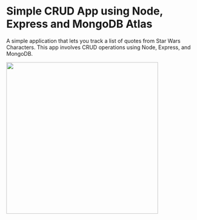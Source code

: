 # Simple CRUD App using Node, Express and MongoDB Atlas


A simple application that lets you track a list of quotes from Star Wars Characters. This app involves CRUD operations using  Node, Express, and MongoDB.

<img src="https://user-images.githubusercontent.com/94247342/170759261-4f78a1c7-1b02-4fd0-9152-844b73307d5a.png" width="400" height="400">



